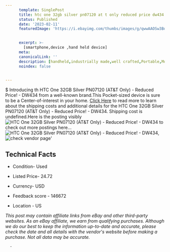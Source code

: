 ```yaml
---
      template: SinglePost
      title: htc one 32gb silver pn07120 at t only reduced price dw434
      status: Published
      date: '2023-02-11'
      featuredImage: 'https://i.ebayimg.com/thumbs/images/g/qwwAAOSw3BdjM0t0/s-l225.jpg'
       

      excerpt: >-
        [smartphone,device ,hand held device]
      meta:
      canonicalLink: ''
      description: [handheld,industrially made,well crafted,Portable,Mobile,Compact,Convenient,Lightweight,Maneuverable,Man-portable,Miniature,Carriable,Hand-held,Light,Holdable,Transportable,Mobile device,Pocket-sized,On-the-go,Wireless,Cordless,Compact size,Convenient size, smartphone,device ,hand held device]
      noindex: false
      

---
```

$
      Introducing th HTC One 32GB Silver PN07120 (AT&T Only) - Reduced Price! - DW434 from a well-known brand.This Pocket-sized device  is sure to be a Center-of-interest in your home. [Click Here](https://www.ebay.com/itm/275477889814?hash=item4023c30316%3Ag%3AqwwAAOSw3BdjM0t0&mkevt=1&mkcid=1&mkrid=711-53200-19255-0&campid=%253CePNCampaignId%253E&customid=%253CreferenceId%253E&toolid=10049) to read more to learn about the shipping costs and additional details for the HTC One 32GB Silver PN07120 (AT&T Only) - Reduced Price! - DW434. Shipping cost is undefined.Here is the posting visibly ![HTC One 32GB Silver PN07120 (AT&T Only) - Reduced Price! - DW434](https://i.ebayimg.com/thumbs/images/g/qwwAAOSw3BdjM0t0/s-l225.jpg) to check out more postings here... ![HTC One 32GB Silver PN07120 (AT&T Only) - Reduced Price! - DW434](https://i.ebayimg.com/images/g/qwwAAOSw3BdjM0t0/s-l1600.jpg), ![check vendor page](https://origin-galleryplus.ebayimg.com/ws/web/275477889814_2_0_1/225x225.jpg,https://origin-galleryplus.ebayimg.com/ws/web/275477889814_3_0_1/225x225.jpg,https://origin-galleryplus.ebayimg.com/ws/web/275477889814_4_0_1/225x225.jpg,https://origin-galleryplus.ebayimg.com/ws/web/275477889814_5_0_1/225x225.jpg)'

      

 ## Technical Facts 



     
      

 - Condition- Used 


      

 - Listed Price- 24.72 


      

 - Currency- USD 


      

 - Feedback score - 146672 


      

 - Location - US 


      
      

 *_This post may contain affiliate links from eBay and other third-party websites. As an eBay affiliate, we earn from qualifying purchases. Although we do our best to keep the information up-to-date and accurate, please check the date and all details with the vendor's website before making a purchase. Not all data may be accurate._*




      -

